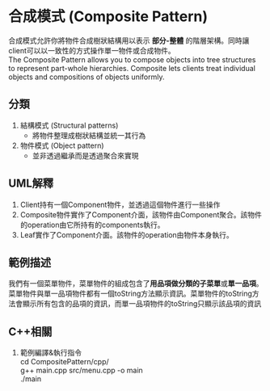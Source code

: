 # 合成模式 (Composite Pattern)
合成模式允許你將物件合成樹狀結構用以表示 **部分-整體** 的階層架構。同時讓client可以以一致性的方式操作單一物件或合成物件。  
The Composite Pattern allows you to compose objects into tree structures to represent part-whole hierarchies. Composite lets clients treat individual objects and compositions of objects uniformly.


## 分類
1. 結構模式 (Structural patterns)
   - 將物件整理成樹狀結構並統一其行為
1. 物件模式 (Object pattern)
   - 並非透過繼承而是透過聚合來實現


## UML解釋
1. Client持有一個Component物件，並透過這個物件進行一些操作
1. Composite物件實作了Component介面，該物件由Component聚合。該物件的operation由它所持有的components執行。
1. Leaf實作了Component介面。該物件的operation由物件本身執行。


## 範例描述
我們有一個菜單物件，菜單物件的組成包含了**用品項做分類的子菜單**或**單一品項**。菜單物件與單一品項物件都有一個toString方法顯示資訊。菜單物件的toString方法會顯示所有包含的品項的資訊，而單一品項物件的toString只顯示該品項的資訊


## C++相關
1. 範例編譯&執行指令  
cd CompositePattern/cpp/  
g++ main.cpp src/menu.cpp -o main  
./main
